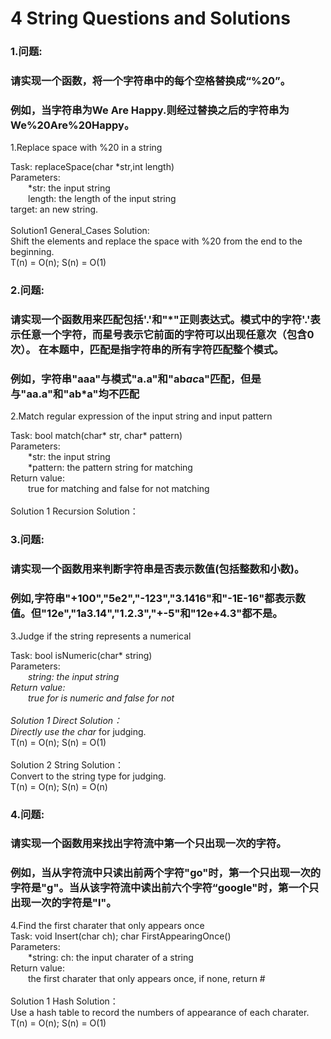 4 String Questions and Solutions
====

### 1.问题:<br/>
### 请实现一个函数，将一个字符串中的每个空格替换成“%20”。
### 例如，当字符串为We Are Happy.则经过替换之后的字符串为We%20Are%20Happy。<br/>

1.Replace space with %20 in a string <br/>

Task: replaceSpace(char *str,int length)<br/>
Parameters:<br/>
&emsp;&emsp;*str: the input string<br/>
&emsp;&emsp;length: the length of the input string<br/>
target:  an new string.<br/>
<br/>
Solution1 General_Cases Solution:<br/>
Shift the elements and replace the space with %20 from the end to the beginning.<br/>
T(n) = O(n); S(n) = O(1)<br/>

### 2.问题:<br/>
### 请实现一个函数用来匹配包括'.'和"*"正则表达式。模式中的字符'.'表示任意一个字符，而星号表示它前面的字符可以出现任意次（包含0次）。 在本题中，匹配是指字符串的所有字符匹配整个模式。<br/>
### 例如，字符串"aaa"与模式"a.a"和"ab*ac*a"匹配，但是与"aa.a"和"ab*a"均不匹配 <br/>

2.Match regular expression of the input string and input pattern<br/>

Task: bool match(char* str, char* pattern)<br/>
Parameters:<br/>
&emsp;&emsp;*str: the input string<br/>
&emsp;&emsp;*pattern: the pattern string for matching<br/>
Return value:<br/>
&emsp;&emsp;true for matching and false for not matching<br/>
<br/>
Solution 1 Recursion Solution：<br/>

### 3.问题:<br/>
### 请实现一个函数用来判断字符串是否表示数值(包括整数和小数)。<br/>
### 例如,字符串"+100","5e2","-123","3.1416"和"-1E-16"都表示数值。但"12e","1a3.14","1.2.3","+-5"和"12e+4.3"都不是。<br/>

3.Judge if the string represents a numerical<br/>

Task: bool isNumeric(char* string)<br/>
Parameters:<br/>
&emsp;&emsp;*string: the input string<br/>
Return value:<br/>
&emsp;&emsp;true for is numeric and false for not<br/>
<br/>
Solution 1 Direct Solution：<br/>
Directly use the char* for judging.<br/>
T(n) = O(n); S(n) = O(1)<br/>
<br/>
Solution 2 String Solution：<br/>
Convert to the string type for judging.<br/>
T(n) = O(n); S(n) = O(n)<br/>

### 4.问题:<br/>
### 请实现一个函数用来找出字符流中第一个只出现一次的字符。<br/>
### 例如，当从字符流中只读出前两个字符"go"时，第一个只出现一次的字符是"g"。当从该字符流中读出前六个字符“google"时，第一个只出现一次的字符是"l"。<br/>

4.Find the first charater that only appears once<br/>
Task: void Insert(char ch); char FirstAppearingOnce()<br/>
Parameters:<br/>
&emsp;&emsp;*string: ch: the input charater of a string<br/>
Return value:<br/>
&emsp;&emsp;the first charater that only appears once, if none, return # <br/>
<br/>
Solution 1 Hash Solution：<br/>
Use a hash table to record the numbers of appearance of each charater.<br/>
T(n) = O(n); S(n) = O(1)<br/>

